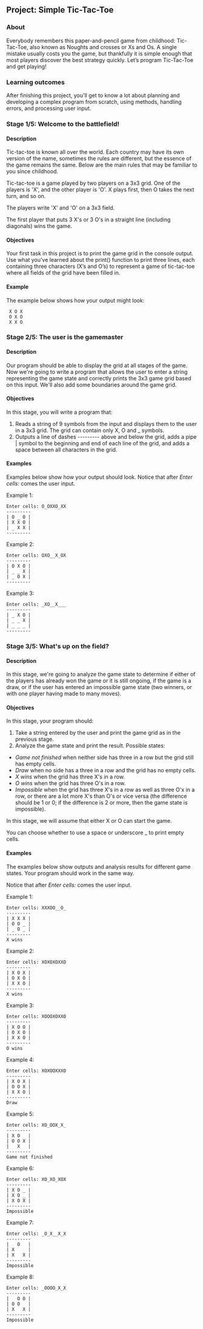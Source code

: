 ## Project: Simple Tic-Tac-Toe

### About
Everybody remembers this paper-and-pencil game from childhood: 
Tic-Tac-Toe, also known as Noughts and crosses or Xs and Os. 
A single mistake usually costs you the game, but thankfully it is simple enough that most players discover 
the best strategy quickly. Let’s program Tic-Tac-Toe and get playing!

### Learning outcomes
After finishing this project, you'll get to know a lot about planning and developing a complex program from scratch, 
using methods, handling errors, and processing user input.

### Stage 1/5: Welcome to the battlefield! 

#### Description

Tic-tac-toe is known all over the world. Each country may have its own version of the name, 
sometimes the rules are different, but the essence of the game remains the same. 
Below are the main rules that may be familiar to you since childhood.

Tic-tac-toe is a game played by two players on a 3x3 grid. One of the players is 'X', and the other player is 'O'. 
X plays first, then O takes the next turn, and so on.

The players write 'X' and 'O' on a 3x3 field.

The first player that puts 3 X's or 3 O's in a straight line (including diagonals) wins the game.

#### Objectives

Your first task in this project is to print the game grid in the console output. 
Use what you’ve learned about the print() function to print three lines, each containing three characters 
(X’s and O’s) to represent a game of tic-tac-toe where all fields of the grid have been filled in. 

#### Example
     
 The example below shows how your output might look:
 
     X O X  
     O X O  
     X X O  


### Stage 2/5: The user is the gamemaster

#### Description

Our program should be able to display the grid at all stages of the game. Now we're going to write a program that allows the user to enter a string representing the game state and correctly prints the 3x3 game grid based on this input. We'll also add some boundaries around the game grid.

#### Objectives

In this stage, you will write a program that:
1. Reads a string of 9 symbols from the input and displays them to the user in a 3x3 grid. The grid can contain only X, O and _ symbols.
2. Outputs a line of dashes --------- above and below the grid, adds a pipe | symbol to the beginning and end of each line of the grid, and adds a space between all characters in the grid.

#### Examples

Examples below show how your output should look.
Notice that after _Enter cells:_ comes the user input.

Example 1:

    Enter cells: O_OXXO_XX
    ---------
    | O _ O |
    | X X O |
    | _ X X |
    ---------

Example 2: 

    Enter cells: OXO__X_OX
    ---------
    | O X O |
    | _ _ X |
    | _ O X |
    ---------

Example 3:

    Enter cells: _XO__X___
    ---------
    | _ X O |
    | _ _ X |
    | _ _ _ |
    ---------

### Stage 3/5: What's up on the field?

#### Description

In this stage, we're going to analyze the game state to determine if either of the players has 
already won the game or it is still ongoing, if the game is a draw, or if the user has entered an
impossible game state (two winners, or with one player having made to many moves).

#### Objectives

In this stage, your program should:

1. Take a string entered by the user and print the game grid as in the previous stage.
2. Analyze the game state and print the result. Possible states:

* _Game not finished_ when neither side has three in a row but the grid still has empty cells.
* _Draw_ when no side has a three in a row and the grid has no empty cells.
* _X wins_ when the grid has three X's in a row.
* _O wins_ when the grid has three O's in a row.
* _Impossible_ when the grid has three X's in a row as well as three O'x in a row, or there are
a lot more X's than O's or vice versa (the difference should be 1 or 0; if the difference is 2 or more,
then the game state is impossible).

In this stage, we will assume that either X or O can start the game.

You can choose whether to use a space or underscore _ to print empty cells.

#### Examples

The examples below show outputs and analysis results for different game states. Your program should work in the same way. 

Notice that after _Enter cells:_ comes the user input.

Example 1:

    Enter cells: XXXOO__O_
    ---------
    | X X X |
    | O O _ |
    | _ O _ |
    ---------
    X wins
    
Example 2:

    Enter cells: XOXOXOXXO
    ---------
    | X O X |
    | O X O |
    | X X O |
    ---------
    X wins

Example 3:

    Enter cells: XOOOXOXXO
    ---------
    | X O O |
    | O X O |
    | X X O |
    ---------
    O wins

Example 4:

    Enter cells: XOXOOXXXO
    ---------
    | X O X |
    | O O X |
    | X X O |
    ---------
    Draw

Example 5:

    Enter cells: XO_OOX_X_
    ---------
    | X O   |
    | O O X |
    |   X   |
    ---------
    Game not finished

Example 6:

    Enter cells: XO_XO_XOX
    ---------
    | X O _ |
    | X O _ |
    | X O X |
    ---------
    Impossible

Example 7:

    Enter cells: _O_X__X_X
    ---------
    |   O   |
    | X     |
    | X   X |
    ---------
    Impossible

Example 8:

    Enter cells: _OOOO_X_X
    ---------
    |   O O |
    | O O   |
    | X   X |
    ---------
    Impossible
